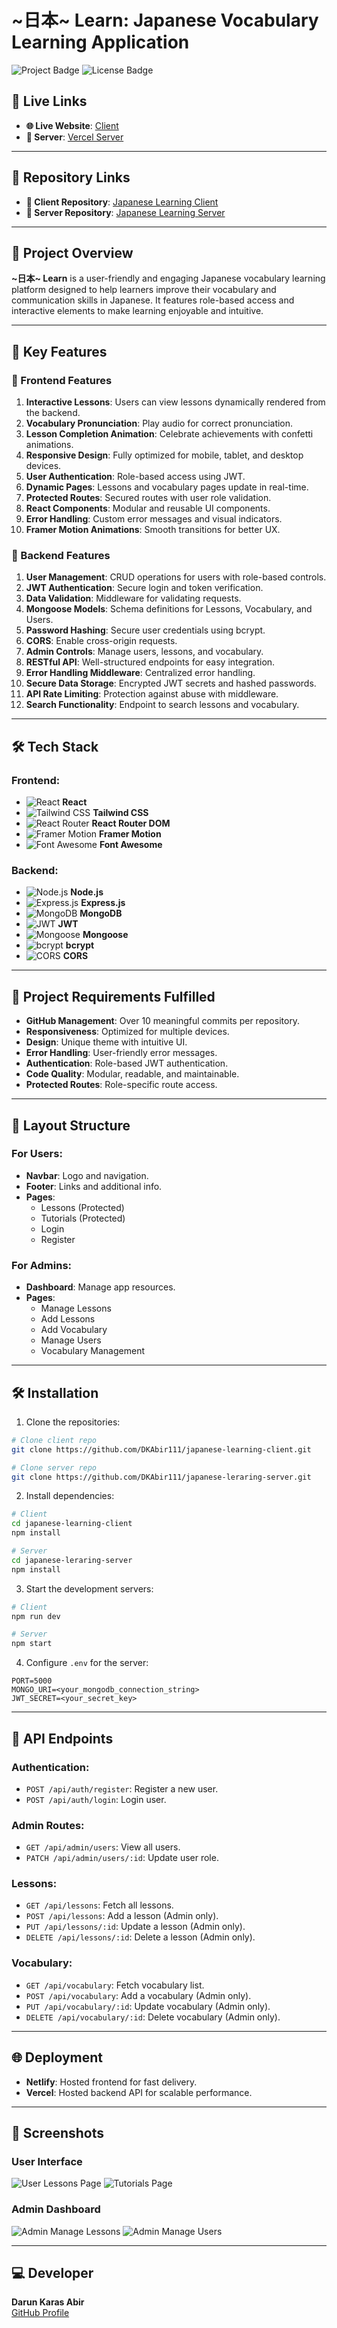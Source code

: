 # ~日本~ Learn: Japanese Vocabulary Learning Application

![Project Badge](https://img.shields.io/badge/Status-Completed-brightgreen)
![License Badge](https://img.shields.io/badge/License-MIT-blue)

## 🚀 Live Links
- **🌐 Live Website**: [Client](https://mellow-peony-b34e6c.netlify.app/)
- **🚧 Server**: [Vercel Server](https://japanese-learing-server.vercel.app/)

---

## 📂 Repository Links
- **🔧 Client Repository**: [Japanese Learning Client](https://github.com/DKAbir111/japanese-learning-client.git)
- **🔧 Server Repository**: [Japanese Learning Server](https://github.com/DKAbir111/japanese-leraring-server.git)

---

## 🌟 Project Overview
**~日本~ Learn** is a user-friendly and engaging Japanese vocabulary learning platform designed to help learners improve their vocabulary and communication skills in Japanese. It features role-based access and interactive elements to make learning enjoyable and intuitive.

---

## 🎡 Key Features

### 🔑 Frontend Features
1. **Interactive Lessons**: Users can view lessons dynamically rendered from the backend.
2. **Vocabulary Pronunciation**: Play audio for correct pronunciation.
3. **Lesson Completion Animation**: Celebrate achievements with confetti animations.
4. **Responsive Design**: Fully optimized for mobile, tablet, and desktop devices.
5. **User Authentication**: Role-based access using JWT.
6. **Dynamic Pages**: Lessons and vocabulary pages update in real-time.
7. **Protected Routes**: Secured routes with user role validation.
8. **React Components**: Modular and reusable UI components.
9. **Error Handling**: Custom error messages and visual indicators.
10. **Framer Motion Animations**: Smooth transitions for better UX.

### 🔧 Backend Features
1. **User Management**: CRUD operations for users with role-based controls.
2. **JWT Authentication**: Secure login and token verification.
3. **Data Validation**: Middleware for validating requests.
4. **Mongoose Models**: Schema definitions for Lessons, Vocabulary, and Users.
5. **Password Hashing**: Secure user credentials using bcrypt.
6. **CORS**: Enable cross-origin requests.
7. **Admin Controls**: Manage users, lessons, and vocabulary.
8. **RESTful API**: Well-structured endpoints for easy integration.
9. **Error Handling Middleware**: Centralized error handling.
10. **Secure Data Storage**: Encrypted JWT secrets and hashed passwords.
11. **API Rate Limiting**: Protection against abuse with middleware.
12. **Search Functionality**: Endpoint to search lessons and vocabulary.

---

## 🛠️ Tech Stack
### Frontend:
- ![React](https://img.shields.io/badge/-React-blue?logo=react&logoColor=white) **React**
- ![Tailwind CSS](https://img.shields.io/badge/-TailwindCSS-38B2AC?logo=tailwind-css&logoColor=white) **Tailwind CSS**
- ![React Router](https://img.shields.io/badge/-ReactRouter-orange?logo=react-router&logoColor=white) **React Router DOM**
- ![Framer Motion](https://img.shields.io/badge/-FramerMotion-purple?logo=framer&logoColor=white) **Framer Motion**
- ![Font Awesome](https://img.shields.io/badge/-FontAwesome-green?logo=font-awesome&logoColor=white) **Font Awesome**

### Backend:
- ![Node.js](https://img.shields.io/badge/-Node.js-339933?logo=node.js&logoColor=white) **Node.js**
- ![Express.js](https://img.shields.io/badge/-Express-black?logo=express&logoColor=white) **Express.js**
- ![MongoDB](https://img.shields.io/badge/-MongoDB-47A248?logo=mongodb&logoColor=white) **MongoDB**
- ![JWT](https://img.shields.io/badge/-JWT-black?logo=json-web-tokens&logoColor=white) **JWT**
- ![Mongoose](https://img.shields.io/badge/-Mongoose-red?logo=javascript&logoColor=white) **Mongoose**
- ![bcrypt](https://img.shields.io/badge/-bcrypt-yellowgreen?logo=security&logoColor=white) **bcrypt**
- ![CORS](https://img.shields.io/badge/-CORS-lightblue) **CORS**

---

## 📄 Project Requirements Fulfilled
- **GitHub Management**: Over 10 meaningful commits per repository.
- **Responsiveness**: Optimized for multiple devices.
- **Design**: Unique theme with intuitive UI.
- **Error Handling**: User-friendly error messages.
- **Authentication**: Role-based JWT authentication.
- **Code Quality**: Modular, readable, and maintainable.
- **Protected Routes**: Role-specific route access.

---

## 🌈 Layout Structure
### For Users:
- **Navbar**: Logo and navigation.
- **Footer**: Links and additional info.
- **Pages**:
  - Lessons (Protected)
  - Tutorials (Protected)
  - Login
  - Register

### For Admins:
- **Dashboard**: Manage app resources.
- **Pages**:
  - Manage Lessons
  - Add Lessons
  - Add Vocabulary
  - Manage Users
  - Vocabulary Management

---

## 🛠️ Installation
1. Clone the repositories:
```bash
# Clone client repo
git clone https://github.com/DKAbir111/japanese-learning-client.git

# Clone server repo
git clone https://github.com/DKAbir111/japanese-leraring-server.git
```

2. Install dependencies:
```bash
# Client
cd japanese-learning-client
npm install

# Server
cd japanese-leraring-server
npm install
```

3. Start the development servers:
```bash
# Client
npm run dev

# Server
npm start
```

4. Configure `.env` for the server:
```env
PORT=5000
MONGO_URI=<your_mongodb_connection_string>
JWT_SECRET=<your_secret_key>
```

---

## 📂 API Endpoints
### Authentication:
- `POST /api/auth/register`: Register a new user.
- `POST /api/auth/login`: Login user.

### Admin Routes:
- `GET /api/admin/users`: View all users.
- `PATCH /api/admin/users/:id`: Update user role.

### Lessons:
- `GET /api/lessons`: Fetch all lessons.
- `POST /api/lessons`: Add a lesson (Admin only).
- `PUT /api/lessons/:id`: Update a lesson (Admin only).
- `DELETE /api/lessons/:id`: Delete a lesson (Admin only).

### Vocabulary:
- `GET /api/vocabulary`: Fetch vocabulary list.
- `POST /api/vocabulary`: Add a vocabulary (Admin only).
- `PUT /api/vocabulary/:id`: Update vocabulary (Admin only).
- `DELETE /api/vocabulary/:id`: Delete vocabulary (Admin only).

---

## 🌐 Deployment
- **Netlify**: Hosted frontend for fast delivery.
- **Vercel**: Hosted backend API for scalable performance.

---

## 📸 Screenshots
### User Interface
![User Lessons Page](#)
![Tutorials Page](#)

### Admin Dashboard
![Admin Manage Lessons](#)
![Admin Manage Users](#)

---

## 💻 Developer
**Darun Karas Abir**  
[GitHub Profile](https://github.com/DKAbir111)

